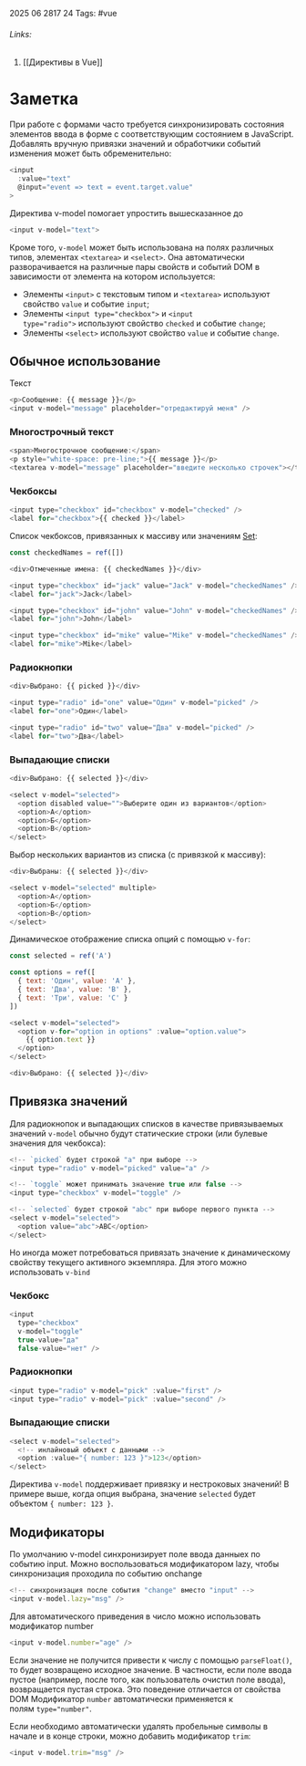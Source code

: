 2025 06 2817 24
Tags: #vue 
###### Links: 
1) [[Директивы в Vue]]
# Заметка
При работе с формами часто требуется синхронизировать состояния элементов ввода в форме с соответствующим состоянием в JavaScript. Добавлять вручную привязки значений и обработчики событий изменения может быть обременительно:
```js
<input
  :value="text"
  @input="event => text = event.target.value"
>
```
Директива v-model помогает упростить вышесказанное до 
```js
<input v-model="text">
```
Кроме того, `v-model` может быть использована на полях различных типов, элементах `<textarea>` и `<select>`. Она автоматически разворачивается на различные пары свойств и событий DOM в зависимости от элемента на котором используется:

- Элементы `<input>` с текстовым типом и `<textarea>` используют свойство `value` и событие `input`;
- Элементы `<input type="checkbox">` и `<input type="radio">` используют свойство `checked` и событие `change`;
- Элементы `<select>` используют свойство `value` и событие `change`.

## Обычное использование
Текст
```js
<p>Сообщение: {{ message }}</p>
<input v-model="message" placeholder="отредактируй меня" />
```

### Многострочный текст
```js
<span>Многострочное сообщение:</span>
<p style="white-space: pre-line;">{{ message }}</p>
<textarea v-model="message" placeholder="введите несколько строчек"></textarea>
```

### Чекбоксы
```js
<input type="checkbox" id="checkbox" v-model="checked" />
<label for="checkbox">{{ checked }}</label>
```
Список чекбоксов, привязанных к массиву или значениям [Set](https://developer.mozilla.org/en-US/docs/Web/JavaScript/Reference/Global_Objects/Set):
```js
const checkedNames = ref([])

<div>Отмеченные имена: {{ checkedNames }}</div>

<input type="checkbox" id="jack" value="Jack" v-model="checkedNames" />
<label for="jack">Jack</label>

<input type="checkbox" id="john" value="John" v-model="checkedNames" />
<label for="john">John</label>

<input type="checkbox" id="mike" value="Mike" v-model="checkedNames" />
<label for="mike">Mike</label>
```
### Радиокнопки
```js
<div>Выбрано: {{ picked }}</div>

<input type="radio" id="one" value="Один" v-model="picked" />
<label for="one">Один</label>

<input type="radio" id="two" value="Два" v-model="picked" />
<label for="two">Два</label>
```

### Выпадающие списки
```js
<div>Выбрано: {{ selected }}</div>

<select v-model="selected">
  <option disabled value="">Выберите один из вариантов</option>
  <option>А</option>
  <option>Б</option>
  <option>В</option>
</select>
```
Выбор нескольких вариантов из списка (с привязкой к массиву):
```js
<div>Выбраны: {{ selected }}</div>

<select v-model="selected" multiple>
  <option>А</option>
  <option>Б</option>
  <option>В</option>
</select>
```

Динамическое отображение списка опций с помощью `v-for`:
```js
const selected = ref('A')

const options = ref([
  { text: 'Один', value: 'A' },
  { text: 'Два', value: 'B' },
  { text: 'Три', value: 'C' }
])

<select v-model="selected">
  <option v-for="option in options" :value="option.value">
    {{ option.text }}
  </option>
</select>

<div>Выбрано: {{ selected }}</div>
```
## Привязка значений
Для радиокнопок и выпадающих списков в качестве привязываемых значений `v-model` обычно будут статические строки (или булевые значения для чекбокса):
```js
<!-- `picked` будет строкой "a" при выборе -->
<input type="radio" v-model="picked" value="a" />

<!-- `toggle` может принимать значение true или false -->
<input type="checkbox" v-model="toggle" />

<!-- `selected` будет строкой "abc" при выборе первого пункта -->
<select v-model="selected">
  <option value="abc">ABC</option>
</select>
```
Но иногда может потребоваться привязать значение к динамическому свойству текущего активного экземпляра. Для этого можно использовать `v-bind`
### Чекбокс
```js
<input
  type="checkbox"
  v-model="toggle"
  true-value="да"
  false-value="нет" />
```
### Радиокнопки
```js
<input type="radio" v-model="pick" :value="first" />
<input type="radio" v-model="pick" :value="second" />
```
### Выпадающие списки
```js
<select v-model="selected">
  <!-- инлайновый объект с данными -->
  <option :value="{ number: 123 }">123</option>
</select>
```
Директива `v-model` поддерживает привязку и нестроковых значений! В примере выше, когда опция выбрана, значение `selected` будет объектом `{ number: 123 }`.
## Модификаторы
По умолчанию v-model синхронизирует поле ввода данныех по событию input. Можно воспользоваться модификатором lazy, чтобы синхронизация проходила по событию onchange
```js
<!-- синхронизация после события "change" вместо "input" -->
<input v-model.lazy="msg" />
```
Для автоматического приведения в число можно использовать модификатор number
```js
<input v-model.number="age" />
```
Если значение не получится привести к числу с помощью `parseFloat()`, то будет возвращено исходное значение. В частности, если поле ввода пустое (например, после того, как пользователь очистил поле ввода), возвращается пустая строка. Это поведение отличается от свойства DOM
Модификатор `number` автоматически применяется к полям `type="number"`.

Если необходимо автоматически удалять пробельные символы в начале и в конце строки, можно добавить модификатор `trim`:
```js
<input v-model.trim="msg" />
```